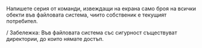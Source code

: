 Напишете серия от команди, извеждащи на екрана само броя на всички обекти във файловата система, чиито собственик е текущият потребител.

/ Забележка: Във файловата система със сигурност съществуват директории, до които нямате достъп.

